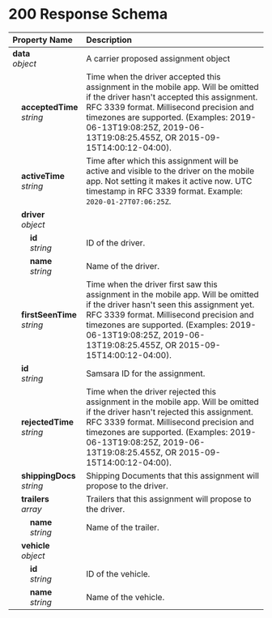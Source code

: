# 200 Response Schema
| Property Name | Description |
| :------------ | :---------- |
| **data**<br/>_object_ | A carrier proposed assignment object |
| **&nbsp;&nbsp;&nbsp;&nbsp;acceptedTime**<br/>_&nbsp;&nbsp;&nbsp;&nbsp;string_ | Time when the driver accepted this assignment in the mobile app. Will be omitted if the driver hasn't accepted this assignment. RFC 3339 format. Millisecond precision and timezones are supported. (Examples: 2019-06-13T19:08:25Z, 2019-06-13T19:08:25.455Z, OR 2015-09-15T14:00:12-04:00). |
| **&nbsp;&nbsp;&nbsp;&nbsp;activeTime**<br/>_&nbsp;&nbsp;&nbsp;&nbsp;string_ | Time after which this assignment will be active and visible to the driver on the mobile app. Not setting it makes it active now. UTC timestamp in RFC 3339 format. Example: `2020-01-27T07:06:25Z`. |
| **&nbsp;&nbsp;&nbsp;&nbsp;driver**<br/>_&nbsp;&nbsp;&nbsp;&nbsp;object_ |  |
| **&nbsp;&nbsp;&nbsp;&nbsp;&nbsp;&nbsp;&nbsp;&nbsp;id**<br/>_&nbsp;&nbsp;&nbsp;&nbsp;&nbsp;&nbsp;&nbsp;&nbsp;string_ | ID of the driver. |
| **&nbsp;&nbsp;&nbsp;&nbsp;&nbsp;&nbsp;&nbsp;&nbsp;name**<br/>_&nbsp;&nbsp;&nbsp;&nbsp;&nbsp;&nbsp;&nbsp;&nbsp;string_ | Name of the driver. |
| **&nbsp;&nbsp;&nbsp;&nbsp;firstSeenTime**<br/>_&nbsp;&nbsp;&nbsp;&nbsp;string_ | Time when the driver first saw this assignment in the mobile app. Will be omitted if the driver hasn't seen this assignment yet. RFC 3339 format. Millisecond precision and timezones are supported. (Examples: 2019-06-13T19:08:25Z, 2019-06-13T19:08:25.455Z, OR 2015-09-15T14:00:12-04:00). |
| **&nbsp;&nbsp;&nbsp;&nbsp;id**<br/>_&nbsp;&nbsp;&nbsp;&nbsp;string_ | Samsara ID for the assignment. |
| **&nbsp;&nbsp;&nbsp;&nbsp;rejectedTime**<br/>_&nbsp;&nbsp;&nbsp;&nbsp;string_ | Time when the driver rejected this assignment in the mobile app. Will be omitted if the driver hasn't rejected this assignment. RFC 3339 format. Millisecond precision and timezones are supported. (Examples: 2019-06-13T19:08:25Z, 2019-06-13T19:08:25.455Z, OR 2015-09-15T14:00:12-04:00). |
| **&nbsp;&nbsp;&nbsp;&nbsp;shippingDocs**<br/>_&nbsp;&nbsp;&nbsp;&nbsp;string_ | Shipping Documents that this assignment will propose to the driver. |
| **&nbsp;&nbsp;&nbsp;&nbsp;trailers**<br/>_&nbsp;&nbsp;&nbsp;&nbsp;array_ | Trailers that this assignment will propose to the driver. |
| **&nbsp;&nbsp;&nbsp;&nbsp;&nbsp;&nbsp;&nbsp;&nbsp;name**<br/>_&nbsp;&nbsp;&nbsp;&nbsp;&nbsp;&nbsp;&nbsp;&nbsp;string_ | Name of the trailer. |
| **&nbsp;&nbsp;&nbsp;&nbsp;vehicle**<br/>_&nbsp;&nbsp;&nbsp;&nbsp;object_ |  |
| **&nbsp;&nbsp;&nbsp;&nbsp;&nbsp;&nbsp;&nbsp;&nbsp;id**<br/>_&nbsp;&nbsp;&nbsp;&nbsp;&nbsp;&nbsp;&nbsp;&nbsp;string_ | ID of the vehicle. |
| **&nbsp;&nbsp;&nbsp;&nbsp;&nbsp;&nbsp;&nbsp;&nbsp;name**<br/>_&nbsp;&nbsp;&nbsp;&nbsp;&nbsp;&nbsp;&nbsp;&nbsp;string_ | Name of the vehicle. |
